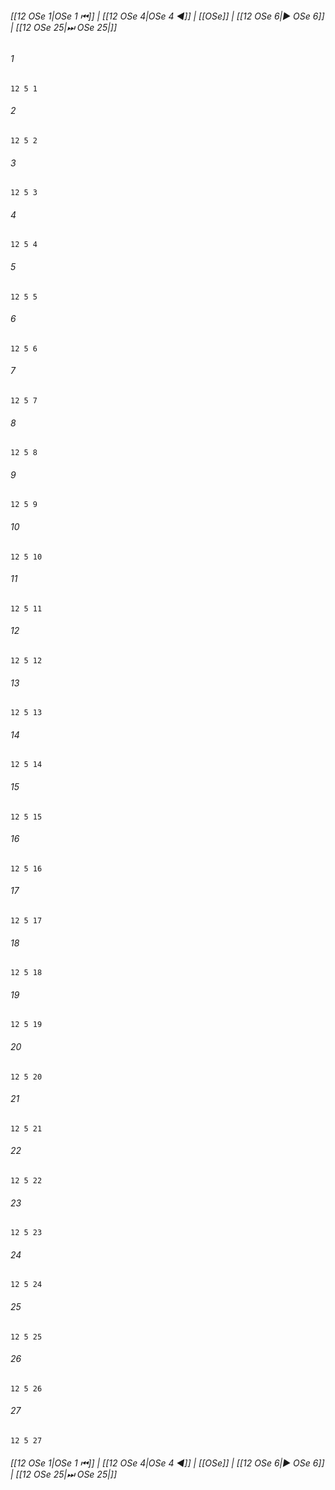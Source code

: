 
###### [[12 OSe 1|OSe 1 ⏮]] | [[12 OSe 4|OSe 4 ◀]] | [[OSe]] | [[12 OSe 6|▶ OSe 6]] | [[12 OSe 25|⏭ OSe 25|]]

###### 1
``` verse
12 5 1 
```
###### 2
``` verse
12 5 2 
```
###### 3
``` verse
12 5 3 
```
###### 4
``` verse
12 5 4 
```
###### 5
``` verse
12 5 5 
```
###### 6
``` verse
12 5 6 
```
###### 7
``` verse
12 5 7 
```
###### 8
``` verse
12 5 8 
```
###### 9
``` verse
12 5 9 
```
###### 10
``` verse
12 5 10 
```
###### 11
``` verse
12 5 11 
```
###### 12
``` verse
12 5 12 
```
###### 13
``` verse
12 5 13 
```
###### 14
``` verse
12 5 14 
```
###### 15
``` verse
12 5 15 
```
###### 16
``` verse
12 5 16 
```
###### 17
``` verse
12 5 17 
```
###### 18
``` verse
12 5 18 
```
###### 19
``` verse
12 5 19 
```
###### 20
``` verse
12 5 20 
```
###### 21
``` verse
12 5 21 
```
###### 22
``` verse
12 5 22 
```
###### 23
``` verse
12 5 23 
```
###### 24
``` verse
12 5 24 
```
###### 25
``` verse
12 5 25 
```
###### 26
``` verse
12 5 26 
```
###### 27
``` verse
12 5 27 
```

###### [[12 OSe 1|OSe 1 ⏮]] | [[12 OSe 4|OSe 4 ◀]] | [[OSe]] | [[12 OSe 6|▶ OSe 6]] | [[12 OSe 25|⏭ OSe 25|]]

